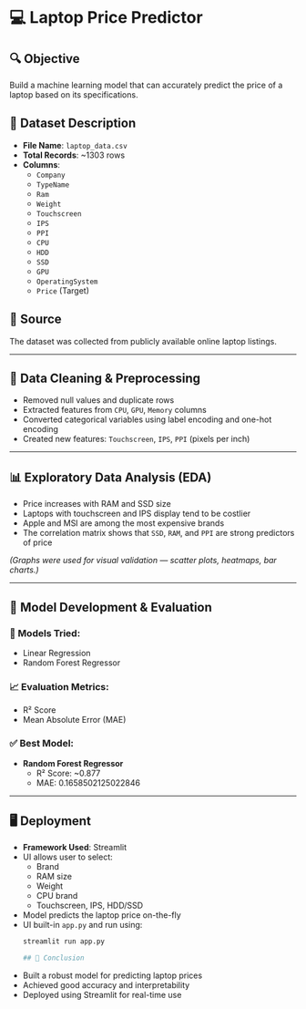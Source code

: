 # 💻 Laptop Price Predictor

## 🔍 Objective
Build a machine learning model that can accurately predict the price of a laptop based on its specifications.


## 📁 Dataset Description

- **File Name**: `laptop_data.csv`
- **Total Records**: ~1303 rows 
- **Columns**:  
  - `Company`  
  - `TypeName`  
  - `Ram`  
  - `Weight`  
  - `Touchscreen`  
  - `IPS`  
  - `PPI`  
  - `CPU`  
  - `HDD`  
  - `SSD`  
  - `GPU`  
  - `OperatingSystem`  
  - `Price` (Target)

## 📌 Source
The dataset was collected from publicly available online laptop listings.

---

## 🧹 Data Cleaning & Preprocessing

- Removed null values and duplicate rows
- Extracted features from `CPU`, `GPU`, `Memory` columns
- Converted categorical variables using label encoding and one-hot encoding
- Created new features: `Touchscreen`, `IPS`, `PPI` (pixels per inch)

---

## 📊 Exploratory Data Analysis (EDA)

- Price increases with RAM and SSD size
- Laptops with touchscreen and IPS display tend to be costlier
- Apple and MSI are among the most expensive brands
- The correlation matrix shows that `SSD`, `RAM`, and `PPI` are strong predictors of price

*(Graphs were used for visual validation — scatter plots, heatmaps, bar charts.)*

---

## 🤖 Model Development & Evaluation

### 🧪 Models Tried:
- Linear Regression
- Random Forest Regressor

### 📈 Evaluation Metrics:
- R² Score
- Mean Absolute Error (MAE)

### ✅ Best Model:
- **Random Forest Regressor**
  - R² Score: ~0.877
  - MAE: 0.1658502125022846

---

## 🖥 Deployment

- **Framework Used**: Streamlit
- UI allows user to select:
  - Brand
  - RAM size
  - Weight
  - CPU brand
  - Touchscreen, IPS, HDD/SSD
- Model predicts the laptop price on-the-fly
- UI built-in `app.py` and run using:
  ```bash
  streamlit run app.py

  ## 🧾 Conclusion

- Built a robust model for predicting laptop prices
- Achieved good accuracy and interpretability
- Deployed using Streamlit for real-time use
